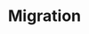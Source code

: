 ---
layout: content
data: migration
title: Migration
isHome: true
link: https://figure.nz/search/?query=pacific%20migration&ref=pfnz
---